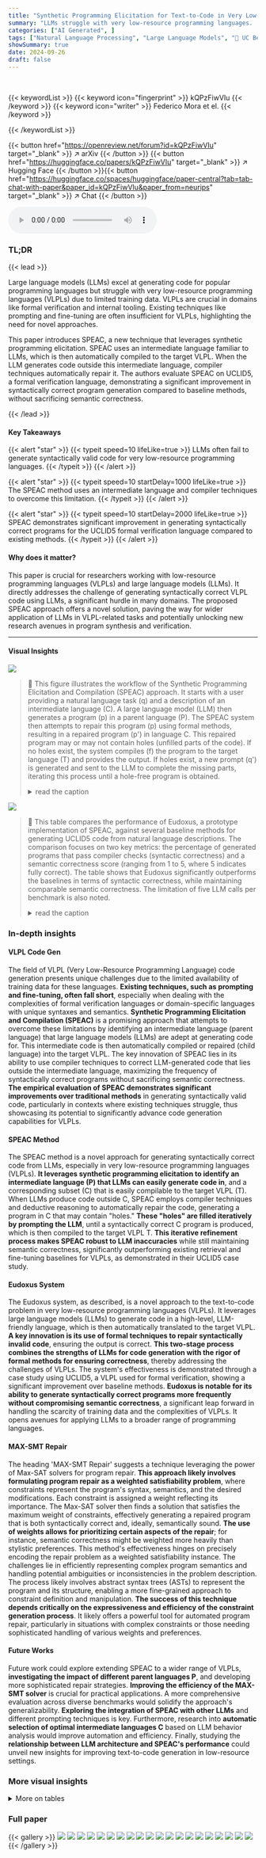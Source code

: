 ```yaml
---
title: "Synthetic Programming Elicitation for Text-to-Code in Very Low-Resource Programming and Formal Languages"
summary: "LLMs struggle with very low-resource programming languages.  SPEAC, a novel synthetic programming elicitation and compilation approach, uses an intermediate language to enable LLMs to generate syntact..."
categories: ["AI Generated", ]
tags: ["Natural Language Processing", "Large Language Models", "🏢 UC Berkeley",]
showSummary: true
date: 2024-09-26
draft: false
---
```


<br>

{{< keywordList >}}
{{< keyword icon="fingerprint" >}} kQPzFiwVIu {{< /keyword >}}
{{< keyword icon="writer" >}} Federico Mora et el. {{< /keyword >}}
 
{{< /keywordList >}}

{{< button href="https://openreview.net/forum?id=kQPzFiwVIu" target="_blank" >}}
↗ arXiv
{{< /button >}}
{{< button href="https://huggingface.co/papers/kQPzFiwVIu" target="_blank" >}}
↗ Hugging Face
{{< /button >}}{{< button href="https://huggingface.co/spaces/huggingface/paper-central?tab=tab-chat-with-paper&paper_id=kQPzFiwVIu&paper_from=neurips" target="_blank" >}}
↗ Chat
{{< /button >}}




<audio controls>
    <source src="https://ai-paper-reviewer.com/kQPzFiwVIu/podcast.wav" type="audio/wav">
    Your browser does not support the audio element.
</audio>


### TL;DR


{{< lead >}}

Large language models (LLMs) excel at generating code for popular programming languages but struggle with very low-resource programming languages (VLPLs) due to limited training data. VLPLs are crucial in domains like formal verification and internal tooling. Existing techniques like prompting and fine-tuning are often insufficient for VLPLs, highlighting the need for novel approaches.

This paper introduces SPEAC, a new technique that leverages synthetic programming elicitation. SPEAC uses an intermediate language familiar to LLMs, which is then automatically compiled to the target VLPL. When the LLM generates code outside this intermediate language, compiler techniques automatically repair it.  The authors evaluate SPEAC on UCLID5, a formal verification language, demonstrating a significant improvement in syntactically correct program generation compared to baseline methods, without sacrificing semantic correctness.

{{< /lead >}}


#### Key Takeaways

{{< alert "star" >}}
{{< typeit speed=10 lifeLike=true >}} LLMs often fail to generate syntactically valid code for very low-resource programming languages. {{< /typeit >}}
{{< /alert >}}

{{< alert "star" >}}
{{< typeit speed=10 startDelay=1000 lifeLike=true >}} The SPEAC method uses an intermediate language and compiler techniques to overcome this limitation. {{< /typeit >}}
{{< /alert >}}

{{< alert "star" >}}
{{< typeit speed=10 startDelay=2000 lifeLike=true >}} SPEAC demonstrates significant improvement in generating syntactically correct programs for the UCLID5 formal verification language compared to existing methods. {{< /typeit >}}
{{< /alert >}}

#### Why does it matter?
This paper is crucial for researchers working with low-resource programming languages (VLPLs) and large language models (LLMs).  It directly addresses the challenge of generating syntactically correct VLPL code using LLMs, a significant hurdle in many domains.  The proposed SPEAC approach offers a novel solution, paving the way for wider application of LLMs in VLPL-related tasks and potentially unlocking new research avenues in program synthesis and verification.

------
#### Visual Insights



![](https://ai-paper-reviewer.com/kQPzFiwVIu/figures_3_1.jpg)

> 🔼 This figure illustrates the workflow of the Synthetic Programming Elicitation and Compilation (SPEAC) approach.  It starts with a user providing a natural language task (q) and a description of an intermediate language (C). A large language model (LLM) then generates a program (p) in a parent language (P).  The SPEAC system then attempts to repair this program (p) using formal methods, resulting in a repaired program (p') in language C.  This repaired program may or may not contain holes (unfilled parts of the code). If no holes exist, the system compiles (f) the program to the target language (T) and provides the output. If holes exist, a new prompt (q') is generated and sent to the LLM to complete the missing parts, iterating this process until a hole-free program is obtained.
> <details>
> <summary>read the caption</summary>
> Figure 2: The SPEAC workflow. Users input q, a task in natural language, and C, a description of the intermediate language. The LLM takes these inputs and generates p, a program in P. We use formal techniques to repair p and produce p', a program in C that possibly contains holes. If p' does not contain holes, SPEAC applies f, a compiler from C to the target language, T, and returns the result. Otherwise, SPEAC generates a new prompt, q', and repeats by asking the LLM to fill in the holes.
> </details>





![](https://ai-paper-reviewer.com/kQPzFiwVIu/tables_2_1.jpg)

> 🔼 This table compares the performance of Eudoxus, a prototype implementation of SPEAC, against several baseline methods for generating UCLID5 code from natural language descriptions.  The comparison focuses on two key metrics: the percentage of generated programs that pass compiler checks (syntactic correctness) and a semantic correctness score (ranging from 1 to 5, where 5 indicates fully correct).  The table shows that Eudoxus significantly outperforms the baselines in terms of syntactic correctness, while maintaining comparable semantic correctness. The limitation of five LLM calls per benchmark is also noted.
> <details>
> <summary>read the caption</summary>
> Table 1: Eudoxus compared to baselines. We report the semantic score over all correctly parsed models. 1 is completely wrong; 5 is fully correct. Eudoxus is limited to five LLM calls per benchmark, and four benchmarks hit this limit.
> </details>





### In-depth insights


#### VLPL Code Gen
The field of VLPL (Very Low-Resource Programming Language) code generation presents unique challenges due to the limited availability of training data for these languages.  **Existing techniques, such as prompting and fine-tuning, often fall short**, especially when dealing with the complexities of formal verification languages or domain-specific languages with unique syntaxes and semantics.  **Synthetic Programming Elicitation and Compilation (SPEAC)** is a promising approach that attempts to overcome these limitations by identifying an intermediate language (parent language) that large language models (LLMs) are adept at generating code for.  This intermediate code is then automatically compiled or repaired (child language) into the target VLPL.  The key innovation of SPEAC lies in its ability to use compiler techniques to correct LLM-generated code that lies outside the intermediate language, maximizing the frequency of syntactically correct programs without sacrificing semantic correctness.  **The empirical evaluation of SPEAC demonstrates significant improvements over traditional methods** in generating syntactically valid code, particularly in contexts where existing techniques struggle, thus showcasing its potential to significantly advance code generation capabilities for VLPLs.

#### SPEAC Method
The SPEAC method is a novel approach for generating syntactically correct code from LLMs, especially in very low-resource programming languages (VLPLs).  **It leverages synthetic programming elicitation to identify an intermediate language (P) that LLMs can easily generate code in**, and a corresponding subset (C) that is easily compilable to the target VLPL (T).  When LLMs produce code outside C, SPEAC employs compiler techniques and deductive reasoning to automatically repair the code, generating a program in C that may contain "holes." **These "holes" are filled iteratively by prompting the LLM**, until a syntactically correct C program is produced, which is then compiled to the target VLPL T.  **This iterative refinement process makes SPEAC robust to LLM inaccuracies** while still maintaining semantic correctness, significantly outperforming existing retrieval and fine-tuning baselines for VLPLs, as demonstrated in their UCLID5 case study.

#### Eudoxus System
The Eudoxus system, as described, is a novel approach to the text-to-code problem in very low-resource programming languages (VLPLs). It leverages large language models (LLMs) to generate code in a high-level, LLM-friendly language, which is then automatically translated to the target VLPL. **A key innovation is its use of formal techniques to repair syntactically invalid code**, ensuring the output is correct.  **This two-stage process combines the strengths of LLMs for code generation with the rigor of formal methods for ensuring correctness**, thereby addressing the challenges of VLPLs. The system's effectiveness is demonstrated through a case study using UCLID5, a VLPL used for formal verification, showing a significant improvement over baseline methods. **Eudoxus is notable for its ability to generate syntactically correct programs more frequently without compromising semantic correctness**, a significant leap forward in handling the scarcity of training data and the complexities of VLPLs.  It opens avenues for applying LLMs to a broader range of programming languages.

#### MAX-SMT Repair
The heading 'MAX-SMT Repair' suggests a technique leveraging the power of Max-SAT solvers for program repair.  **This approach likely involves formulating program repair as a weighted satisfiability problem**, where constraints represent the program's syntax, semantics, and the desired modifications.  Each constraint is assigned a weight reflecting its importance. The Max-SAT solver then finds a solution that satisfies the maximum weight of constraints, effectively generating a repaired program that is both syntactically correct and, ideally, semantically sound.  **The use of weights allows for prioritizing certain aspects of the repair**; for instance, semantic correctness might be weighted more heavily than stylistic preferences. This method's effectiveness hinges on precisely encoding the repair problem as a weighted satisfiability instance. The challenges lie in efficiently representing complex program semantics and handling potential ambiguities or inconsistencies in the problem description.  The process likely involves abstract syntax trees (ASTs) to represent the program and its structure, enabling a more fine-grained approach to constraint definition and manipulation. **The success of this technique depends critically on the expressiveness and efficiency of the constraint generation process**. It likely offers a powerful tool for automated program repair, particularly in situations with complex constraints or those needing sophisticated handling of various weights and preferences.

#### Future Works
Future work could explore extending SPEAC to a wider range of VLPLs, **investigating the impact of different parent languages P**, and developing more sophisticated repair strategies.  **Improving the efficiency of the MAX-SMT solver** is crucial for practical applications.  A more comprehensive evaluation across diverse benchmarks would solidify the approach's generalizability.  **Exploring the integration of SPEAC with other LLMs** and different prompting techniques is key.  Furthermore,  research into **automatic selection of optimal intermediate languages C** based on LLM behavior analysis would improve automation and efficiency.  Finally, studying the **relationship between LLM architecture and SPEAC's performance** could unveil new insights for improving text-to-code generation in low-resource settings.


### More visual insights




<details>
<summary>More on tables
</summary>


![](https://ai-paper-reviewer.com/kQPzFiwVIu/tables_7_1.jpg)
> 🔼 This table compares the performance of Eudoxus, a prototype implementation of SPEAC, against various LLM baselines on syntactic and semantic correctness for UCLID5 code generation.  It shows the percentage of outputs that successfully passed compiler checks (parse rate) and a semantic score (1-5, with 5 being fully correct) for each approach.  The baselines include different prompting techniques (few-shot, chain-of-thought, three-shot) and fine-tuning with both GPT3t and GPT4t LLMs.  The table highlights Eudoxus's superior performance in syntactic correctness, achieving a much higher parse rate than all baselines.  Note that Eudoxus's performance is limited by a maximum of five LLM calls per benchmark, and this limit was reached in four cases.
> <details>
> <summary>read the caption</summary>
> Table 1: Eudoxus compared to baselines. We report the semantic score over all correctly parsed models. 1 is completely wrong; 5 is fully correct. Eudoxus is limited to five LLM calls per benchmark, and four benchmarks hit this limit.
> </details>

![](https://ai-paper-reviewer.com/kQPzFiwVIu/tables_8_1.jpg)
> 🔼 This table compares the performance of Eudoxus, a prototype implementation of the SPEAC approach for generating UCLID5 code, against several Large Language Model (LLM) baselines.  The metrics used are the percentage of generated programs that are syntactically correct (pass all compiler checks, 'Parse Rate') and a semantic correctness score (1-5, where 5 is fully correct). The baselines include various prompting strategies (few-shot, three-shot, with and without Chain-of-Thought), self-repair, and fine-tuning. The table demonstrates that Eudoxus significantly outperforms the baselines in terms of generating syntactically correct code, with a smaller, but still positive impact on semantic accuracy.
> <details>
> <summary>read the caption</summary>
> Table 1: Eudoxus compared to baselines. We report the semantic score over all correctly parsed models. 1 is completely wrong; 5 is fully correct. Eudoxus is limited to five LLM calls per benchmark, and four benchmarks hit this limit.
> </details>

![](https://ai-paper-reviewer.com/kQPzFiwVIu/tables_9_1.jpg)
> 🔼 This table compares the performance of Eudoxus, a prototype implementation of the SPEAC approach, against several LLM baselines on two metrics: syntactic correctness (passing compiler checks) and semantic correctness (manual assessment of the generated code).  It shows the number of benchmarks (out of 33) that passed compiler checks and the distribution of semantic scores (1-5) for each approach.  The table highlights that Eudoxus significantly outperforms the baselines in terms of syntactic correctness, while maintaining comparable semantic correctness. The limitation of Eudoxus to five LLM calls per benchmark is also noted.
> <details>
> <summary>read the caption</summary>
> Table 1: Eudoxus compared to baselines. We report the semantic score over all correctly parsed models. 1 is completely wrong; 5 is fully correct. Eudoxus is limited to five LLM calls per benchmark, and four benchmarks hit this limit.
> </details>

</details>




### Full paper

{{< gallery >}}
<img src="https://ai-paper-reviewer.com/kQPzFiwVIu/1.png" class="grid-w50 md:grid-w33 xl:grid-w25" />
<img src="https://ai-paper-reviewer.com/kQPzFiwVIu/2.png" class="grid-w50 md:grid-w33 xl:grid-w25" />
<img src="https://ai-paper-reviewer.com/kQPzFiwVIu/3.png" class="grid-w50 md:grid-w33 xl:grid-w25" />
<img src="https://ai-paper-reviewer.com/kQPzFiwVIu/4.png" class="grid-w50 md:grid-w33 xl:grid-w25" />
<img src="https://ai-paper-reviewer.com/kQPzFiwVIu/5.png" class="grid-w50 md:grid-w33 xl:grid-w25" />
<img src="https://ai-paper-reviewer.com/kQPzFiwVIu/6.png" class="grid-w50 md:grid-w33 xl:grid-w25" />
<img src="https://ai-paper-reviewer.com/kQPzFiwVIu/7.png" class="grid-w50 md:grid-w33 xl:grid-w25" />
<img src="https://ai-paper-reviewer.com/kQPzFiwVIu/8.png" class="grid-w50 md:grid-w33 xl:grid-w25" />
<img src="https://ai-paper-reviewer.com/kQPzFiwVIu/9.png" class="grid-w50 md:grid-w33 xl:grid-w25" />
<img src="https://ai-paper-reviewer.com/kQPzFiwVIu/10.png" class="grid-w50 md:grid-w33 xl:grid-w25" />
<img src="https://ai-paper-reviewer.com/kQPzFiwVIu/11.png" class="grid-w50 md:grid-w33 xl:grid-w25" />
<img src="https://ai-paper-reviewer.com/kQPzFiwVIu/12.png" class="grid-w50 md:grid-w33 xl:grid-w25" />
<img src="https://ai-paper-reviewer.com/kQPzFiwVIu/13.png" class="grid-w50 md:grid-w33 xl:grid-w25" />
<img src="https://ai-paper-reviewer.com/kQPzFiwVIu/14.png" class="grid-w50 md:grid-w33 xl:grid-w25" />
<img src="https://ai-paper-reviewer.com/kQPzFiwVIu/15.png" class="grid-w50 md:grid-w33 xl:grid-w25" />
<img src="https://ai-paper-reviewer.com/kQPzFiwVIu/16.png" class="grid-w50 md:grid-w33 xl:grid-w25" />
<img src="https://ai-paper-reviewer.com/kQPzFiwVIu/17.png" class="grid-w50 md:grid-w33 xl:grid-w25" />
<img src="https://ai-paper-reviewer.com/kQPzFiwVIu/18.png" class="grid-w50 md:grid-w33 xl:grid-w25" />
<img src="https://ai-paper-reviewer.com/kQPzFiwVIu/19.png" class="grid-w50 md:grid-w33 xl:grid-w25" />
<img src="https://ai-paper-reviewer.com/kQPzFiwVIu/20.png" class="grid-w50 md:grid-w33 xl:grid-w25" />
{{< /gallery >}}